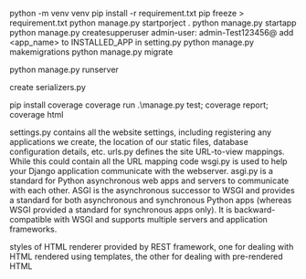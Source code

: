 python -m venv venv
pip install -r requirement.txt
pip freeze > requirement.txt
python manage.py startporject <project> .
python manage.py startapp <app>
python manage.py createsupperuser
admin-user: admin-Test123456@
add <app_name> to INSTALLED_APP in setting.py
python manage.py makemigrations
python manage.py migrate

python manage.py runserver

create serializers.py <app>

pip install coverage
coverage run .\manage.py test; coverage report; coverage html


settings.py contains all the website settings, including registering any applications we create, the location of our static files, database configuration details, etc.
urls.py defines the site URL-to-view mappings. While this could contain all the URL mapping code
wsgi.py is used to help your Django application communicate with the webserver.
asgi.py is a standard for Python asynchronous web apps and servers to communicate with each other. ASGI is the asynchronous successor to WSGI and provides a standard for both asynchronous and synchronous Python apps (whereas WSGI provided a standard for synchronous apps only). It is backward-compatible with WSGI and supports multiple servers and application frameworks.

styles of HTML renderer provided by REST framework, one for dealing with HTML rendered using templates, the other for dealing with pre-rendered HTML

